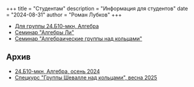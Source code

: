 +++
title = "Студентам"
description = "Информация для студентов"
date = "2024-08-31"
author = "Роман Лубков"
+++

- [Для группы 24.Б10-мкн, Алгебра](/24b10-mcs)
- [Семинар "Алгебры Ли"](/courses/lie-algebras2024)
- [Семинар "Алгебраические группы над кольцами"](/courses/alggroups)

## Архив
- [24.Б10-мкн, Алгебра, осень 2024](/archive/teach/24b10-mcs-fall2024)
- [Спецкурс "Группы Шевалле над кольцами", весна 2025](/archive/courses/chevalley-spring2025)